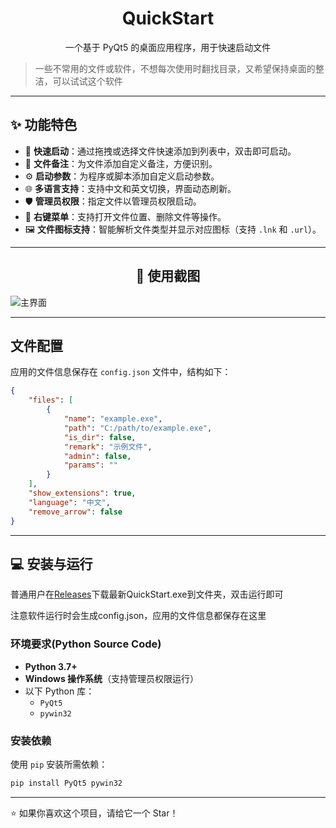 <div align="center">
    <h1>QuickStart</h1>
    <p>一个基于 PyQt5 的桌面应用程序，用于快速启动文件</p>
</div>

> 一些不常用的文件或软件，不想每次使用时翻找目录，又希望保持桌面的整洁，可以试试这个软件
>
> 
---

## ✨ 功能特色

- 🚀 **快速启动**：通过拖拽或选择文件快速添加到列表中，双击即可启动。
- 📝 **文件备注**：为文件添加自定义备注，方便识别。
- ⚙️ **启动参数**：为程序或脚本添加自定义启动参数。
- 🌐 **多语言支持**：支持中文和英文切换，界面动态刷新。
- 🛡️ **管理员权限**：指定文件以管理员权限启动。
- 📂 **右键菜单**：支持打开文件位置、删除文件等操作。
- 🖼️ **文件图标支持**：智能解析文件类型并显示对应图标（支持 `.lnk` 和 `.url`）。

---

<div align="center">
    <h2>📸 使用截图</h2>
</div>

![主界面](https://github.com/user-attachments/assets/529e50af-fefc-4f06-bd1c-33559979d1b8)

---
## 文件配置

应用的文件信息保存在 `config.json` 文件中，结构如下：

```json
{
    "files": [
        {
            "name": "example.exe",
            "path": "C:/path/to/example.exe",
            "is_dir": false,
            "remark": "示例文件",
            "admin": false,
            "params": ""
        }
    ],
    "show_extensions": true,
    "language": "中文",
    "remove_arrow": false
}
```
---

## 💻 安装与运行
普通用户在[Releases](https://github.com/AstraSolis/QuickStart/releases/)下载最新QuickStart.exe到文件夹，双击运行即可

注意软件运行时会生成config.json，应用的文件信息都保存在这里

### 环境要求(Python Source Code)

- **Python 3.7+**
- **Windows 操作系统**（支持管理员权限运行）
- 以下 Python 库：
  - `PyQt5`
  - `pywin32`

### 安装依赖

使用 `pip` 安装所需依赖：

```bash
pip install PyQt5 pywin32
```
---

<div>
⭐ 如果你喜欢这个项目，请给它一个 Star！
</div>

